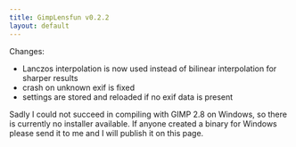 ```yaml
---
title: GimpLensfun v0.2.2
layout: default
---
```

Changes:

* Lanczos interpolation is now used instead of bilinear interpolation for sharper results
* crash on unknown exif is fixed
* settings are stored and reloaded if no exif data is present 

Sadly I could not succeed in compiling with GIMP 2.8 on Windows, so there is currently no installer available. If anyone created a binary for Windows please send it to me and I will publish it on this page. 
